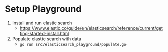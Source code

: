 # Setup Playground

1. Install and run elastic search
    - https://www.elastic.co/guide/en/elasticsearch/reference/current/getting-started-install.html
1. Populate elastic search with data
    - `go run src/elasticsearch_playground/populate.go`
